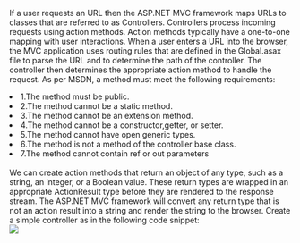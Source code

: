 If a user requests an URL then the ASP.NET MVC framework maps URLs to classes that are referred to as Controllers. Controllers process incoming requests using action methods. Action methods typically have a one-to-one mapping with user interactions. When a user enters a URL into the browser, the MVC application uses routing rules that are defined in the Global.asax file to parse the URL and to determine the path of the controller. The controller then determines the appropriate action method to handle the request. As per MSDN, a method must meet the following requirements:
<br />
<li>1.The method must be public.</li>
<li>2.The method cannot be a static method.</li>
<li>3.The method cannot be an extension method.</li>
<li>4.The method cannot be a constructor,getter, or setter.</li>
<li>5.The method cannot have open generic types.</li>
<li>6.The method is not a method of the controller base class.</li>
<li>7.The method cannot contain ref or out parameters</li>
<br />
We can create action methods that return an object of any type, such as a string, an integer, or a Boolean value. These return types are wrapped in an appropriate ActionResult type before they are rendered to the response stream. The ASP.NET MVC framework will convert any return type that is not an action result into a string and render the string to the browser. Create a simple controller as in the following code snippet:
<br />
<img src = "http://www.tutorialsteacher.com/Content/images/mvc/action-method.png" />

